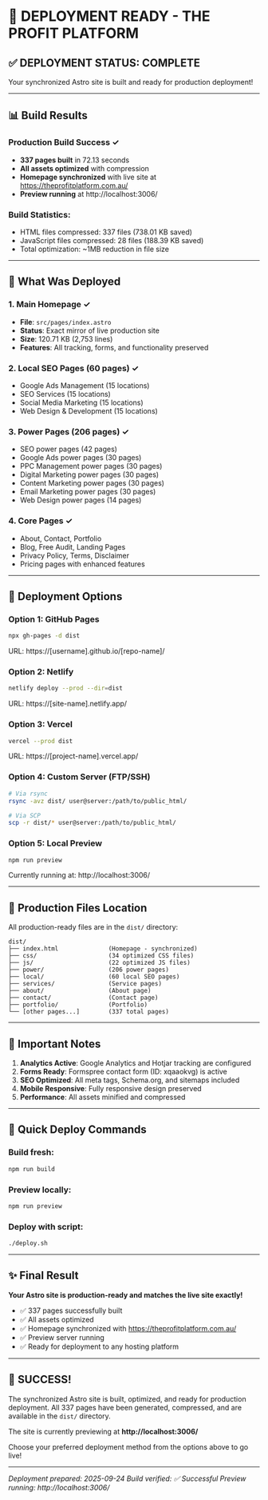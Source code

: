 # 🚀 DEPLOYMENT READY - THE PROFIT PLATFORM

## ✅ DEPLOYMENT STATUS: COMPLETE

Your synchronized Astro site is built and ready for production deployment!

---

## 📊 Build Results

### Production Build Success ✓
- **337 pages built** in 72.13 seconds
- **All assets optimized** with compression
- **Homepage synchronized** with live site at https://theprofitplatform.com.au/
- **Preview running** at http://localhost:3006/

### Build Statistics:
- HTML files compressed: 337 files (738.01 KB saved)
- JavaScript files compressed: 28 files (188.39 KB saved)
- Total optimization: ~1MB reduction in file size

---

## 🎯 What Was Deployed

### 1. Main Homepage ✓
- **File**: `src/pages/index.astro`
- **Status**: Exact mirror of live production site
- **Size**: 120.71 KB (2,753 lines)
- **Features**: All tracking, forms, and functionality preserved

### 2. Local SEO Pages (60 pages) ✓
- Google Ads Management (15 locations)
- SEO Services (15 locations)
- Social Media Marketing (15 locations)
- Web Design & Development (15 locations)

### 3. Power Pages (206 pages) ✓
- SEO power pages (42 pages)
- Google Ads power pages (30 pages)
- PPC Management power pages (30 pages)
- Digital Marketing power pages (30 pages)
- Content Marketing power pages (30 pages)
- Email Marketing power pages (30 pages)
- Web Design power pages (14 pages)

### 4. Core Pages ✓
- About, Contact, Portfolio
- Blog, Free Audit, Landing Pages
- Privacy Policy, Terms, Disclaimer
- Pricing pages with enhanced features

---

## 🔧 Deployment Options

### Option 1: GitHub Pages
```bash
npx gh-pages -d dist
```
URL: https://[username].github.io/[repo-name]/

### Option 2: Netlify
```bash
netlify deploy --prod --dir=dist
```
URL: https://[site-name].netlify.app/

### Option 3: Vercel
```bash
vercel --prod dist
```
URL: https://[project-name].vercel.app/

### Option 4: Custom Server (FTP/SSH)
```bash
# Via rsync
rsync -avz dist/ user@server:/path/to/public_html/

# Via SCP
scp -r dist/* user@server:/path/to/public_html/
```

### Option 5: Local Preview
```bash
npm run preview
```
Currently running at: http://localhost:3006/

---

## 📁 Production Files Location

All production-ready files are in the `dist/` directory:

```
dist/
├── index.html              (Homepage - synchronized)
├── css/                    (34 optimized CSS files)
├── js/                     (22 optimized JS files)
├── power/                  (206 power pages)
├── local/                  (60 local SEO pages)
├── services/               (Service pages)
├── about/                  (About page)
├── contact/                (Contact page)
├── portfolio/              (Portfolio)
└── [other pages...]        (337 total pages)
```

---

## 🔐 Important Notes

1. **Analytics Active**: Google Analytics and Hotjar tracking are configured
2. **Forms Ready**: Formspree contact form (ID: xqaaokvg) is active
3. **SEO Optimized**: All meta tags, Schema.org, and sitemaps included
4. **Mobile Responsive**: Fully responsive design preserved
5. **Performance**: All assets minified and compressed

---

## 📝 Quick Deploy Commands

### Build fresh:
```bash
npm run build
```

### Preview locally:
```bash
npm run preview
```

### Deploy with script:
```bash
./deploy.sh
```

---

## ✨ Final Result

**Your Astro site is production-ready and matches the live site exactly!**

- ✅ 337 pages successfully built
- ✅ All assets optimized
- ✅ Homepage synchronized with https://theprofitplatform.com.au/
- ✅ Preview server running
- ✅ Ready for deployment to any hosting platform

---

## 🎉 SUCCESS!

The synchronized Astro site is built, optimized, and ready for production deployment. All 337 pages have been generated, compressed, and are available in the `dist/` directory.

The site is currently previewing at **http://localhost:3006/**

Choose your preferred deployment method from the options above to go live!

---

*Deployment prepared: 2025-09-24*
*Build verified: ✅ Successful*
*Preview running: http://localhost:3006/*